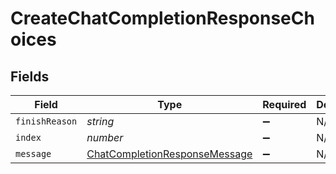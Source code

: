 # CreateChatCompletionResponseChoices


## Fields

| Field                                                                                 | Type                                                                                  | Required                                                                              | Description                                                                           |
| ------------------------------------------------------------------------------------- | ------------------------------------------------------------------------------------- | ------------------------------------------------------------------------------------- | ------------------------------------------------------------------------------------- |
| `finishReason`                                                                        | *string*                                                                              | :heavy_minus_sign:                                                                    | N/A                                                                                   |
| `index`                                                                               | *number*                                                                              | :heavy_minus_sign:                                                                    | N/A                                                                                   |
| `message`                                                                             | [ChatCompletionResponseMessage](../../models/shared/chatcompletionresponsemessage.md) | :heavy_minus_sign:                                                                    | N/A                                                                                   |